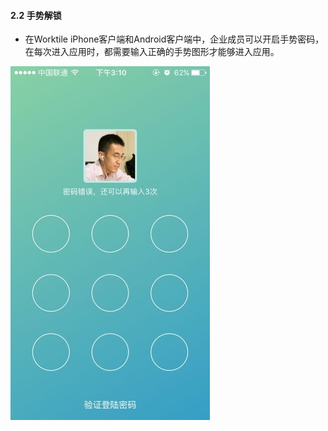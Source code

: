 #### 2.2 手势解锁
* 在Worktile iPhone客户端和Android客户端中，企业成员可以开启手势密码，在每次进入应用时，都需要输入正确的手势图形才能够进入应用。

 ![](/assets/3.2.jpg)
 
 